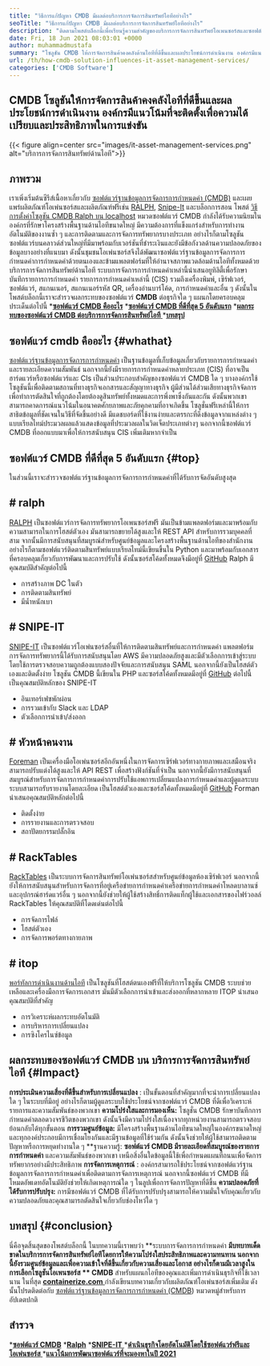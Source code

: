 ```yaml
---
title: "วิธีการแก้ปัญหา CMDB มีผลต่อบริการการจัดการสินทรัพย์ไอทีอย่างไร" 
seoTitle: "วิธีการแก้ปัญหา CMDB มีผลต่อบริการการจัดการสินทรัพย์ไอทีอย่างไร" 
description: "ติดตามโพสต์บล็อกนี้เพื่อเรียนรู้ความสำคัญของบริการการจัดการสินทรัพย์โอเพนซอร์สและซอฟต์แวร์ CMDB ฟรีในการจัดการรายการการกำหนดค่าจำนวนมาก" 
date: Fri, 18 Jun 2021 08:03:01 +0000
author: muhammadmustafa
summary: "โซลูชัน CMDB ให้การจัดการสินค้าคงคลังด้านไอทีที่ดีขึ้นและผลประโยชน์การดำเนินงาน องค์กรมีแนวโน้มที่จะติดตั้งเพื่อความได้เปรียบและประสิทธิภาพในการแข่งขัน" 
url: /th/how-cmdb-solution-influences-it-asset-management-services/
categories: ['CMDB Software']
---
```


## CMDB โซลูชันให้การจัดการสินค้าคงคลังไอทีที่ดีขึ้นและผลประโยชน์การดำเนินงาน องค์กรมีแนวโน้มที่จะติดตั้งเพื่อความได้เปรียบและประสิทธิภาพในการแข่งขัน

{{< figure align=center src="images/it-asset-management-services.png" alt="บริการการจัดการสินทรัพย์ด้านไอที">}}


## **ภาพรวม** 
เราเพิ่งเริ่มต้นซีรีส์เนื้อหาเกี่ยวกับ [ซอฟต์แวร์ฐานข้อมูลการจัดการการกำหนดค่า (CMDB)][1] และเผยแพร่ผลิตภัณฑ์โอเพ่นซอร์สและผลิตภัณฑ์ฟรีเช่น [RALPH][2], [Snipe-It][3] และบล็อกการสอน โพสต์ [วิธีการตั้งค่าโซลูชัน CMDB Ralph บน localhost][4] หมวดซอฟต์แวร์ CMDB กำลังได้รับความนิยมในองค์กรที่รักษาโครงสร้างพื้นฐานด้านไอทีขนาดใหญ่ มีความต้องการที่แข็งแกร่งสำหรับการทำงานอัตโนมัติของงานซ้ำ ๆ และการติดตามและการจัดการทรัพยากรบางประเภท อย่างไรก็ตามโซลูชันซอฟต์แวร์บนคลาวด์ส่วนใหญ่ที่มีมาพร้อมกับเวอร์ชันที่ชำระเงินและยังมีข้อกังวลด้านความปลอดภัยของข้อมูลบางอย่างที่แนบมา ดังนั้นชุมชนโอเพ่นซอร์สจึงได้พัฒนาซอฟต์แวร์ฐานข้อมูลการจัดการการกำหนดค่าการกำหนดค่าด้วยตนเองและข้ามแพลตฟอร์มที่ให้อำนาจสภาพแวดล้อมด้านไอทีทั้งหมดด้วยบริการการจัดการสินทรัพย์ด้านไอที
ระบบการจัดการการกำหนดค่าเหล่านี้นำเสนอยูทิลิตี้เพื่อรักษาบันทึกรายการการกำหนดค่า รายการการกำหนดค่าเหล่านี้ (CIS) รวมถึงเครื่องพิมพ์, เซิร์ฟเวอร์, ซอฟต์แวร์, สแกนเนอร์, สแกนเนอร์รหัส QR, เครื่องอ่านบาร์โค้ด, การกำหนดค่าและอื่น ๆ ดังนั้นในโพสต์บล็อกนี้เราจะสำรวจผลกระทบของซอฟต์แวร์ **CMDB**  ต่อธุรกิจใด ๆ แผนกโดยครอบคลุมประเด็นต่อไปนี้
  ***[ซอฟต์แวร์ CMDB คืออะไร][5]** 
  ***[ซอฟต์แวร์ CMDB ที่ดีที่สุด 5 อันดับแรก][6]** 
  *[**ผลกระทบของซอฟต์แวร์ CMDB ต่อบริการการจัดการสินทรัพย์ไอที** ][7]
  ***[บทสรุป][8]** 

## **ซอฟต์แวร์ cmdb คืออะไร**    {#whathat}
[ซอฟต์แวร์ฐานข้อมูลการจัดการการกำหนดค่า][1] เป็นฐานข้อมูลที่เก็บข้อมูลเกี่ยวกับรายการการกำหนดค่าและรายละเอียดความสัมพันธ์ นอกจากนี้ยังมีรายการการกำหนดค่าหลายประเภท (CIS) ที่อาจเป็นฮาร์ดแวร์หรือซอฟต์แวร์และ CIs เป็นส่วนประกอบสำคัญของซอฟต์แวร์ CMDB ใด ๆ บางองค์กรใช้โซลูชันนี้เพื่อติดตามสถานที่ทางธุรกิจเอกสารและสัญญาทางธุรกิจ ผู้มีส่วนได้ส่วนเสียทางธุรกิจจัดการเพื่อทำการตัดสินใจที่ถูกต้องโดยต้องดูสินทรัพย์ทั้งหมดและการพึ่งพาซึ่งกันและกัน ดังนั้นพวกเขาสามารถคาดการณ์แนวโน้มในอนาคตศักยภาพและภัยคุกคามที่อาจเกิดขึ้น โซลูชั่นฟรีเหล่านี้ให้การสาธิตข้อมูลที่ชัดเจนในวิธีที่จัดขึ้นอย่างดี มีแดชบอร์ดที่ใช้งานง่ายและตรรกะที่ดึงข้อมูลจากแหล่งต่าง ๆ แบบเรียลไทม์ประมวลผลแล้วแสดงข้อมูลที่ประมวลผลในวิดเจ็ตประเภทต่างๆ นอกจากนี้ซอฟต์แวร์ CMDB ที่ออกแบบมาเพื่อให้การสนับสนุน CIS เพิ่มเติมหากจำเป็น

## **ซอฟต์แวร์ CMDB ที่ดีที่สุด 5 อันดับแรก**    {#top}
ในส่วนนี้เราจะสำรวจซอฟต์แวร์ฐานข้อมูลการจัดการการกำหนดค่าที่ได้รับการจัดอันดับสูงสุด

## # ralph
[RALPH][2] เป็นซอฟต์แวร์การจัดการทรัพยากรโอเพนซอร์สฟรี มันเป็นข้ามแพลตฟอร์มและมาพร้อมกับความสามารถในการโฮสต์ตัวเอง มันสามารถขยายได้สูงและให้ REST API สำหรับการรวมบุคคลที่สาม จากนั้นมีการสนับสนุนที่สมบูรณ์สำหรับศูนย์ข้อมูลและโครงสร้างพื้นฐานด้านไอทีของสำนักงาน อย่างไรก็ตามซอฟต์แวร์ติดตามสินทรัพย์แบบเรียลไทม์นี้เขียนขึ้นใน Python และมาพร้อมกับเอกสารที่ครอบคลุมเกี่ยวกับการพัฒนาและการปรับใช้ ดังนั้นซอร์สโค้ดทั้งหมดจึงมีอยู่ที่ [GitHub][9]
Ralph มีคุณสมบัติสำคัญต่อไปนี้
  * การสร้างภาพ DC ในตัว
  * การติดตามสินทรัพย์
  * มีน้ำหนักเบา

## # SNIPE-IT
[SNIPE-IT][3] เป็นซอฟต์แวร์โอเพ่นซอร์สอื่นที่ให้การติดตามสินทรัพย์และการกำหนดค่า แพลตฟอร์มการจัดการทรัพยากรนี้ได้รับการสนับสนุนโดย AWS มีความปลอดภัยสูงและมีตัวเลือกการเข้าสู่ระบบโดยใช้การตรวจสอบความถูกต้องแบบสองปัจจัยและการสนับสนุน SAML นอกจากนี้ยังเป็นโฮสต์ตัวเองและติดตั้งง่าย โซลูชัน CMDB นี้เขียนใน PHP และซอร์สโค้ดทั้งหมดมีอยู่ที่ [GitHub][10]
ต่อไปนี้เป็นคุณสมบัติหลักของ SNIPE-IT
  * อินเทอร์เฟซพักผ่อน
  * การรวมเข้ากับ Slack และ LDAP
  * ตัวเลือกการนำเข้า/ส่งออก

## # หัวหน้าคนงาน
[Foreman][11] เป็นเครื่องมือโอเพ่นซอร์สอีกอันหนึ่งในการจัดการเซิร์ฟเวอร์ทางกายภาพและเสมือนจริง สามารถปรับแต่งได้สูงและให้ API REST เพื่อสร้างฟังก์ชันที่จำเป็น นอกจากนี้ยังมีการสนับสนุนที่สมบูรณ์สำหรับการจัดการการกำหนดค่าการปรับใช้แอพการเปลี่ยนแปลงการกำหนดค่าและผู้ดูแลระบบระบบสามารถรับรายงานโดยละเอียด เป็นโฮสต์ตัวเองและซอร์สโค้ดทั้งหมดมีอยู่ที่ [GitHub][12]
Forman นำเสนอคุณสมบัติหลักต่อไปนี้
  * ติดตั้งง่าย
  * การรายงานและการตรวจสอบ
  * สถาปัตยกรรมปลั๊กอิน

## # RackTables
[RackTables][13] เป็นระบบการจัดการสินทรัพย์โอเพ่นซอร์สสำหรับศูนย์ข้อมูลห้องเซิร์ฟเวอร์ นอกจากนี้ยังให้การสนับสนุนสำหรับการจัดการที่อยู่เครือข่ายการกำหนดค่าเครือข่ายการกำหนดค่าโหลดบาลานซ์และอุปกรณ์ฮาร์ดแวร์อื่น ๆ นอกจากนี้ยังช่วยให้ผู้ใช้สร้างสิทธิ์การติดแท็กผู้ใช้และเอกสารของไฟร์วอลล์
RackTables ให้คุณสมบัติที่โดดเด่นต่อไปนี้
  * การจัดการไฟล์
  * โฮสต์ตัวเอง
  * การจัดการพอร์ตทางกายภาพ

## # itop
[พอร์ทัลการดำเนินงานด้านไอที][14] เป็นโซลูชันที่โฮสต์ตนเองฟรีที่ให้บริการโซลูชัน CMDB ระบบช่วยเหลือและเครื่องมือการจัดการเอกสาร มันมีตัวเลือกการนำเข้าและส่งออกที่หลากหลาย
ITOP นำเสนอคุณสมบัติที่สำคัญ
  * การวิเคราะห์ผลกระทบอัตโนมัติ
  * การบริหารการเปลี่ยนแปลง
  * การซิงโครไนซ์ข้อมูล

## ผลกระทบของซอฟต์แวร์ CMDB บน ​​[][15] บริการการจัดการสินทรัพย์ไอที   {#Impact}
**การประเมินความเสี่ยงที่ดีขึ้นสำหรับการเปลี่ยนแปลง** : เป็นขั้นตอนที่สำคัญมากที่จะนำการเปลี่ยนแปลงใด ๆ ในระบบที่มีอยู่ อย่างไรก็ตามผู้ดูแลระบบใช้ประโยชน์จากซอฟต์แวร์ CMDB ที่ดีเพื่อวิเคราะห์รายการและความสัมพันธ์ของพวกเขา
**ความโปร่งใสและการมองเห็น:**  โซลูชั่น CMDB รักษาบันทึกการกำหนดค่าตลอดวงจรชีวิตของพวกเขา ดังนั้นจึงมีความโปร่งใสเนื่องจากทุกหน่วยงานสามารถตรวจสอบย้อนกลับได้ทุกขั้นตอน
**การรวมศูนย์ข้อมูล:**  มีโครงสร้างพื้นฐานด้านไอทีขนาดใหญ่ในองค์กรขนาดใหญ่และทุกองค์ประกอบมีการเชื่อมโยงกันและมีฐานข้อมูลที่ใช้ร่วมกัน ดังนั้นจึงช่วยให้ผู้ใช้สามารถติดตามปัญหาหรือการหยุดทำงานใด ๆ
**ฐานความรู้:  **ซอฟต์แวร์ CMDB มีรายละเอียดที่สมบูรณ์ของรายการการกำหนดค่า**   และความสัมพันธ์ของพวกเขา เหนือสิ่งอื่นใดข้อมูลนี้ใช้เพื่อกำหนดแผนที่ถนนเพื่อจัดการทรัพยากรอย่างมีประสิทธิภาพ
**การจัดการเหตุการณ์** : องค์กรสามารถใช้ประโยชน์จากซอฟต์แวร์ฐานข้อมูลการจัดการการกำหนดค่าเพื่อติดตามการจัดการเหตุการณ์ นอกจากนี้ซอฟต์แวร์ CMDB ที่มีโหมดอัพเดทอัตโนมัติยังช่วยให้เกิดเหตุการณ์ใด ๆ ในลูปเพื่อการจัดการปัญหาที่ดีขึ้น
**ความปลอดภัยที่ได้รับการปรับปรุง:**  การมีซอฟต์แวร์ CMDB ที่ได้รับการปรับปรุงสามารถให้ความมั่นใจกับคุณเกี่ยวกับความปลอดภัยและคุณสามารถตัดสินใจเกี่ยวกับช่องโหว่ใด ๆ

## **บทสรุป**    {#conclusion}
นี่คือจุดสิ้นสุดของโพสต์บล็อกนี้ ในบทความนี้เราพบว่า **ระบบการจัดการการกำหนดค่า  **มีบทบาทเด็ดขาดในบริการการจัดการสินทรัพย์ไอทีโดยการให้ความโปร่งใสประสิทธิภาพและความทนทาน นอกจากนี้ยังรวมศูนย์ข้อมูลและเพื่อความเข้าใจที่ดีขึ้นเกี่ยวกับความเสี่ยงและโอกาส อย่างไรก็ตามมีเวลาสูงในการเลือกโซลูชันโอเพนซอร์ส **  CMDB**  สำหรับแผนกไอทีของคุณและเพิ่มการดำเนินธุรกิจที่ใช้เวลานาน
ในที่สุด [**containerize.com** ][16] กำลังเขียนบทความเกี่ยวกับผลิตภัณฑ์โอเพ่นซอร์สเพิ่มเติม ดังนั้นโปรดติดต่อกับ [][17][ซอฟต์แวร์ฐานข้อมูลการจัดการการกำหนดค่า (CMDB][1]) หมวดหมู่สำหรับการอัปเดตปกติ

## สำรวจ
  ***[ซอฟต์แวร์ CMDB][1]** 
  ***[Ralph][2]** 
  *[**SNIPE-IT** ][3]
  *[**ดำเนินธุรกิจโดยอัตโนมัติโดยใช้ซอฟต์แวร์ฟรีและโอเพ่นซอร์ส** ][18]
  ***[แนวโน้มการพัฒนาซอฟต์แวร์ที่จะมองหาในปี 2021][19]** 

  
[1]: https://products.containerize.com/cmdb-software/
[2]: https://products.containerize.com/cmdb-software/ralph/
[3]: https://products.containerize.com/cmdb-software/snipe-it/
[4]: https://blog.containerize.com/cmdb-software/how-to-set-up-cmdb-solution-ralph-on-localhost/
[5]: #what
[6]: #top
[7]: #impact
[8]: #Conclusion
[9]: https://github.com/allegro/ralph
[10]: https://github.com/snipe/snipe-it
[11]: https://theforeman.org/
[12]: https://github.com/theforeman/foreman
[13]: https://www.racktables.org/
[14]: https://www.combodo.com/itop
[15]: https://blog.containerize.com/wp-admin/post.php?post=5864&action=edit#app
[16]: https://www.containerize.com/
[17]: https://products.containerize.com/single-sign-on/
[18]: https://blog.containerize.com/blogging/automate-business-operations-using-open-source-software/
[19]: https://blog.containerize.com/blockchain-platforms/software-development-trends-to-look-out-for-in-2021/
